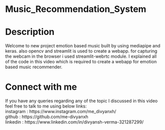 # Music_Recommendation_System
<h1>Description</h1>
Welcome to new project emotion based music built by using mediapipe and keras. also opencv and streamlit is used to create a webapp. for capturing the webcam in the browser i used streamlit-webrtc module. I explained all of the code in this video which is required to create a webapp for emotion based music recommender.
<h1>Connect with me</h1>
If you have any queries regarding any of the topic I discussed in this video feel free to talk to me using below links:<br>
instagram : https://www.instagram.com/me_divyanxh/<br>
github : https://github.com/me-divyanxh<br>
linkedin : https://www.linkedin.com/in/divyansh-verma-321287299/<br>
